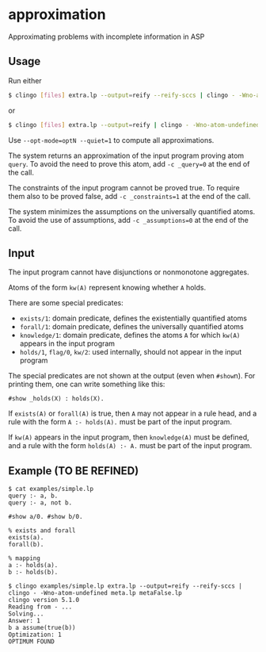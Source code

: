 # approximation
Approximating problems with incomplete information in ASP

## Usage
Run either 
```bash
$ clingo [files] extra.lp --output=reify --reify-sccs | clingo - -Wno-atom-undefined meta.lp metaFalse.lp
```
or
```bash
$ clingo [files] extra.lp --output=reify | clingo - -Wno-atom-undefined meta.lp metaPoss.lp
```

Use ``--opt-mode=optN --quiet=1`` to compute all approximations.

The system returns an approximation of the input program proving atom ``query``.
To avoid the need to prove this atom, add ``-c _query=0`` at the end of the call.

The constraints of the input program cannot be proved true.
To require them also to be proved false, add ``-c _constraints=1`` at the end of the call.

The system minimizes the assumptions on the universally quantified atoms.
To avoid the use of assumptions, add ``-c _assumptions=0`` at the end of the call.

## Input
The input program cannot have disjunctions or nonmonotone aggregates.

Atoms of the form ``kw(A)`` represent knowing whether ``A`` holds.

There are some special predicates: 
- ``exists/1``: domain predicate, defines the existentially quantified atoms
- ``forall/1``: domain predicate, defines the universally quantified atoms
- ``knowledge/1``: domain predicate, defines the atoms ``A`` for which ``kw(A)`` appears in the input program 
- ``holds/1``, ``flag/0``, ``kw/2``: used internally, should not appear in the input program

The special predicates are not shown at the output (even when ``#show``n).
For printing them, one can write something like this:
```
#show _holds(X) : holds(X).
```

If ``exists(A)`` or ``forall(A)`` is true, 
then ``A`` may not appear in a rule head, 
and a rule with the form ``A :- holds(A).``
must be part of the input program.

If ``kw(A)`` appears in the input program, 
then ``knowledge(A)`` must be defined, 
and a rule with the form ``holds(A) :- A.``
must be part of the input program.


## Example (TO BE REFINED)
```
$ cat examples/simple.lp 
query :- a, b.
query :- a, not b.

#show a/0. #show b/0.

% exists and forall
exists(a).
forall(b).

% mapping 
a :- holds(a).
b :- holds(b).

$ clingo examples/simple.lp extra.lp --output=reify --reify-sccs | clingo - -Wno-atom-undefined meta.lp metaFalse.lp
clingo version 5.1.0
Reading from - ...
Solving...
Answer: 1
b a assume(true(b))
Optimization: 1
OPTIMUM FOUND
```
